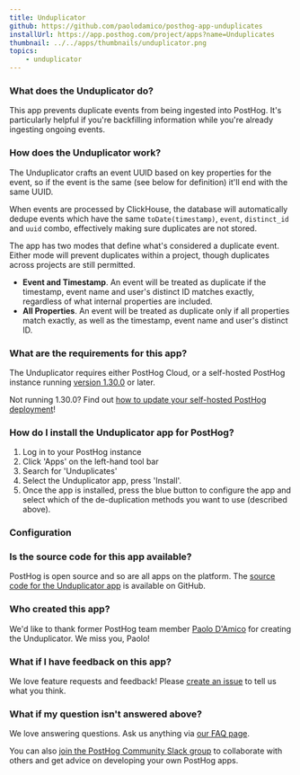 ```yaml
---
title: Unduplicator
github: https://github.com/paolodamico/posthog-app-unduplicates
installUrl: https://app.posthog.com/project/apps?name=Unduplicates
thumbnail: ../../apps/thumbnails/unduplicator.png
topics:
    - unduplicator
---
```


### What does the Unduplicator do?

This app prevents duplicate events from being ingested into PostHog. It's particularly helpful if you're backfilling information while you're already ingesting ongoing events.

### How does the Unduplicator work?

The Unduplicator crafts an event UUID based on key properties for the event, so if the event is the same (see below for definition) it'll end with the same UUID.

When events are processed by ClickHouse, the database will automatically dedupe events which have the same `toDate(timestamp)`, `event`, `distinct_id` and `uuid` combo, effectively making sure duplicates are not stored.

The app has two modes that define what's considered a duplicate event. Either mode will prevent duplicates within a project, though duplicates across projects are still permitted.

-   **Event and Timestamp**. An event will be treated as duplicate if the timestamp, event name and user's distinct ID matches exactly, regardless of what internal properties are included.
-   **All Properties**. An event will be treated as duplicate only if all properties match exactly, as well as the timestamp, event name and user's distinct ID.

### What are the requirements for this app?

The Unduplicator requires either PostHog Cloud, or a self-hosted PostHog instance running [version 1.30.0](https://posthog.com/blog/the-posthog-array-1-30-0) or later.

Not running 1.30.0? Find out [how to update your self-hosted PostHog deployment](https://posthog.com/docs/runbook/upgrading-posthog)!

### How do I install the Unduplicator app for PostHog?

1. Log in to your PostHog instance
2. Click 'Apps' on the left-hand tool bar
3. Search for 'Unduplicates'
4. Select the Unduplicator app, press 'Install'.
5. Once the app is installed, press the blue button to configure the app and select which of the de-duplication methods you want to use (described above).

### Configuration

<AppParameters />

### Is the source code for this app available?

PostHog is open source and so are all apps on the platform. The [source code for the Unduplicator app](https://github.com/paolodamico/posthog-app-unduplicates) is available on GitHub.

### Who created this app?

We'd like to thank former PostHog team member [Paolo D'Amico](https://github.com/paolodamico) for creating the Unduplicator. We miss you, Paolo!

### What if I have feedback on this app?

We love feature requests and feedback! Please [create an issue](https://github.com/PostHog/posthog/issues/new?assignees=&labels=enhancement%2C+feature&template=feature_request.md) to tell us what you think.

### What if my question isn't answered above?

We love answering questions. Ask us anything via [our FAQ page](/questions).

You can also [join the PostHog Community Slack group](/slack) to collaborate with others and get advice on developing your own PostHog apps.

